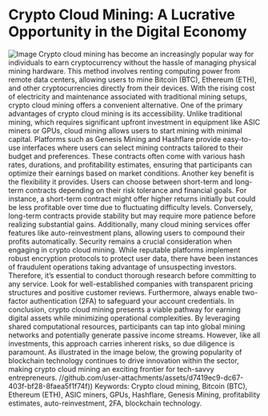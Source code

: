 # Crypto Cloud Mining: A Lucrative Opportunity in the Digital Economy

![Image](https://github.com/user-attachments/assets/4a25d116-2220-4385-b08e-f287af8fcbc4)
Crypto cloud mining has become an increasingly popular way for individuals to earn cryptocurrency without the hassle of managing physical mining hardware. This method involves renting computing power from remote data centers, allowing users to mine Bitcoin (BTC), Ethereum (ETH), and other cryptocurrencies directly from their devices. With the rising cost of electricity and maintenance associated with traditional mining setups, crypto cloud mining offers a convenient alternative.
One of the primary advantages of crypto cloud mining is its accessibility. Unlike traditional mining, which requires significant upfront investment in equipment like ASIC miners or GPUs, cloud mining allows users to start mining with minimal capital. Platforms such as Genesis Mining and Hashflare provide easy-to-use interfaces where users can select mining contracts tailored to their budget and preferences. These contracts often come with various hash rates, durations, and profitability estimates, ensuring that participants can optimize their earnings based on market conditions.
Another key benefit is the flexibility it provides. Users can choose between short-term and long-term contracts depending on their risk tolerance and financial goals. For instance, a short-term contract might offer higher returns initially but could be less profitable over time due to fluctuating difficulty levels. Conversely, long-term contracts provide stability but may require more patience before realizing substantial gains. Additionally, many cloud mining services offer features like auto-reinvestment plans, allowing users to compound their profits automatically.
Security remains a crucial consideration when engaging in crypto cloud mining. While reputable platforms implement robust encryption protocols to protect user data, there have been instances of fraudulent operations taking advantage of unsuspecting investors. Therefore, it’s essential to conduct thorough research before committing to any service. Look for well-established companies with transparent pricing structures and positive customer reviews. Furthermore, always enable two-factor authentication (2FA) to safeguard your account credentials.
In conclusion, crypto cloud mining presents a viable pathway for earning digital assets while minimizing operational complexities. By leveraging shared computational resources, participants can tap into global mining networks and potentially generate passive income streams. However, like all investments, this approach carries inherent risks, so due diligence is paramount. As illustrated in the image below, the growing popularity of blockchain technology continues to drive innovation within the sector, making crypto cloud mining an exciting frontier for tech-savvy entrepreneurs. 
 //github.com/user-attachments/assets/d7419ec9-dc67-403f-bf28-8faea5f1f74f))
Keywords: Crypto cloud mining, Bitcoin (BTC), Ethereum (ETH), ASIC miners, GPUs, Hashflare, Genesis Mining, profitability estimates, auto-reinvestment, 2FA, blockchain technology.
